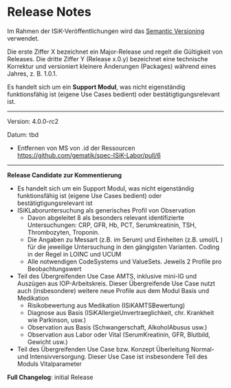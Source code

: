# Release Notes

Im Rahmen der ISiK-Veröffentlichungen wird das [Semantic Versioning](https://semver.org/lang/de/) verwendet.

Die erste Ziffer X bezeichnet ein Major-Release und regelt die Gültigkeit von Releases. Die dritte Ziffer Y (Release x.0.y) bezeichnet eine technische Korrektur und versioniert kleinere Änderungen (Packages) während eines Jahres, z. B. 1.0.1.

Es handelt sich um ein **Support Modul**, was nicht eigenständig funktionsfähig ist (eigene Use Cases bedient) oder bestätigtigungsrelevant ist.

---
Version: 4.0.0-rc2

Datum: tbd

- Entfernen von MS von .id der Ressourcen https://github.com/gematik/spec-ISiK-Labor/pull/6

----
**Release Candidate zur Kommentierung**



* Es handelt sich um ein Support Modul, was nicht eigenständig funktionsfähig ist (eigene Use Cases bedient) oder bestätigtigungsrelevant ist
* ISiKLaboruntersuchung als generisches Profil von Observation
  * Davon abgeleitet 8 als besonders relevant identifizierte Untersuchungen: CRP, GFR, Hb, PCT, Serumkreatinin, TSH, Thrombozyten, Troponin.
  * Die Angaben zu Messart (z.B. im Serum) und Einheiten (z.B. umol/L ) für die jeweilige Untersuchung in den gängigsten Varianten. Coding in der Regel in LOINC und UCUM
  * Alle notwendigen CodeSystems und ValueSets. Jeweils 2 Profile pro Beobachtungswert
* Teil des Übergreifenden Use Case AMTS, inklusive mini-IG und Auszügen aus IOP-Arbeitskreis. Dieser Übergreifende Use Case nutzt auch (insbesondere) weitere neue Profile aus dem Modul Basis und Medikation
  * Risikobewertung aus Medikation (ISiKAMTSBewertung)
  * Diagnose aus Basis (ISiKAllergieUnvertraeglichkeit, chr. Krankheit wie Parkinson, usw.)
  * Observation aus Basis (Schwangerschaft, AlkoholAbusus usw.)
  * Observation aus Labor oder Vital (SerumKreatinin, GFR, Blutbild, Gewicht usw.)
* Teil des Übergreifenden Use Case bzw. Konzept Überleitung Normal- und Intensivversorgung. Dieser Use Case ist insbesondere Teil des Moduls Vitalparameter

**Full Changelog**: initial Release
